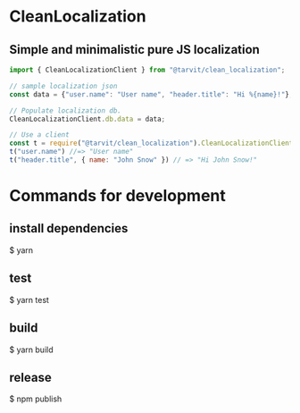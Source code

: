 # CleanLocalization
## Simple and minimalistic pure JS localization
```js
import { CleanLocalizationClient } from "@tarvit/clean_localization";

// sample localization json
const data = {"user.name": "User name", "header.title": "Hi %{name}!"};

// Populate localization db.
CleanLocalizationClient.db.data = data;

// Use a client
const t = require("@tarvit/clean_localization").CleanLocalizationClient.t;
t("user.name") //=> "User name"
t("header.title", { name: "John Snow" }) // => "Hi John Snow!"

```
# Commands for development
## install dependencies
$ yarn

## test
$ yarn test

## build
$ yarn build

## release
$ npm publish
